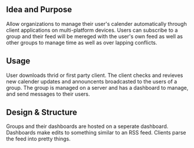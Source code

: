 ## Idea and Purpose
Allow organizations to manage their user's calender automatically through client applications on multi-platform devices. Users can subscribe to a group and their feed will be mereged with the user's own feed as well as other groups to manage time as well as over lapping conflicts.

## Usage
User downloads thrid or first party client. The client checks and revieves new calender updates and announcents broadcasted to the users of a group. The group is managed on a server and has a dashboard to manage, and send messages to their users.

## Design & Structure
Groups and their dashboards are hosted on a seperate dashboard. Dashboards make edits to something similar to an RSS feed. Clients parse the feed into pretty things.

